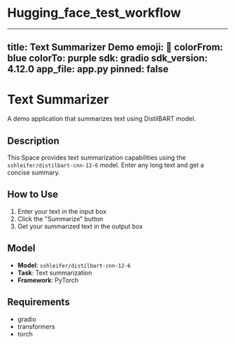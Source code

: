 # Hugging_face_test_workflow
---
title: Text Summarizer Demo
emoji: 📝
colorFrom: blue
colorTo: purple
sdk: gradio
sdk_version: 4.12.0
app_file: app.py
pinned: false
---

# Text Summarizer

A demo application that summarizes text using DistilBART model.

## Description

This Space provides text summarization capabilities using the `sshleifer/distilbart-cnn-12-6` model. Enter any long text and get a concise summary.

## How to Use

1. Enter your text in the input box
2. Click the "Summarize" button
3. Get your summarized text in the output box

## Model

- **Model**: `sshleifer/distilbart-cnn-12-6`
- **Task**: Text summarization
- **Framework**: PyTorch

## Requirements

- gradio
- transformers
- torch